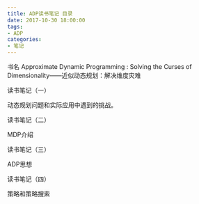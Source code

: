 ```yaml
---
title: ADP读书笔记 目录
date: 2017-10-30 18:00:00
tags: 
- ADP
categories:
- 笔记
---
```


书名 Approximate Dynamic Programming : Solving the Curses of Dimensionality——近似动态规划：解决维度灾难

读书笔记（一）

动态规划问题和实际应用中遇到的挑战。

读书笔记（二）

MDP介绍

读书笔记（三）

ADP思想

读书笔记（四）

策略和策略搜索

